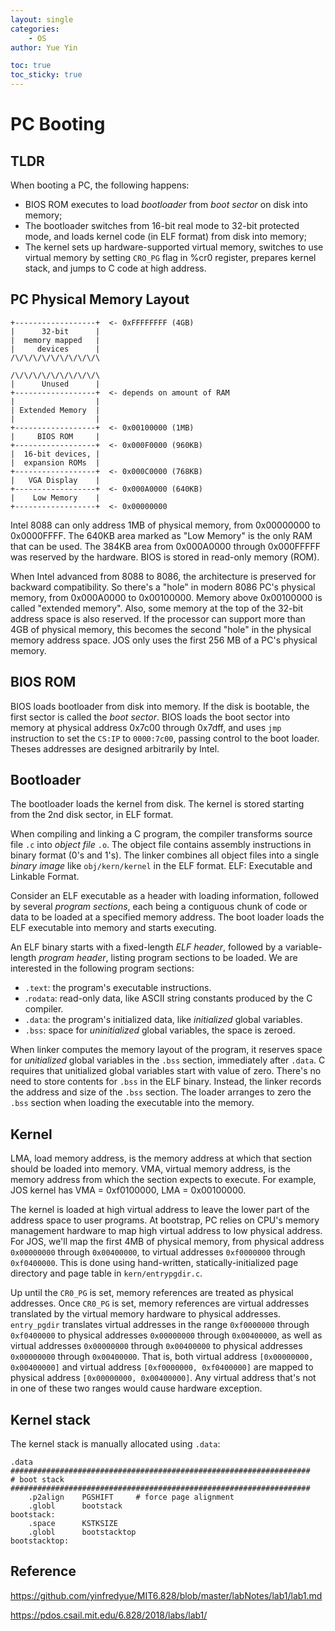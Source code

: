 ```yaml
---
layout: single
categories: 
    - OS
author: Yue Yin

toc: true
toc_sticky: true
---
```


# PC Booting



## TLDR

When booting a PC, the following happens:

- BIOS ROM executes to load *bootloader* from *boot sector* on disk into memory;
- The bootloader switches from 16-bit real mode to 32-bit protected mode, and loads kernel code (in ELF format) from disk into memory;
- The kernel sets up hardware-supported virtual memory, switches to use virtual memory by setting `CRO_PG` flag in %cr0 register, prepares kernel stack, and jumps to C code at high address. 



## PC Physical Memory Layout

```
+------------------+  <- 0xFFFFFFFF (4GB)
|      32-bit      |
|  memory mapped   |
|     devices      |
/\/\/\/\/\/\/\/\/\/\

/\/\/\/\/\/\/\/\/\/\
|      Unused      |
+------------------+  <- depends on amount of RAM
|                  |
| Extended Memory  |
|                  |
+------------------+  <- 0x00100000 (1MB)
|     BIOS ROM     |
+------------------+  <- 0x000F0000 (960KB)
|  16-bit devices, |
|  expansion ROMs  |
+------------------+  <- 0x000C0000 (768KB)
|   VGA Display    |
+------------------+  <- 0x000A0000 (640KB)
|    Low Memory    |
+------------------+  <- 0x00000000
```

Intel 8088 can only address 1MB of physical memory, from 0x00000000 to 0x0000FFFF. The 640KB area marked as "Low Memory" is the only RAM that can be used. The 384KB area from 0x000A0000 through 0x000FFFFF was reserved by the hardware. BIOS is stored in read-only memory (ROM).

When Intel advanced from 8088 to 8086, the architecture is preserved for backward compatibility. So there's a "hole" in modern 8086 PC's physical memory, from 0x000A0000 to 0x00100000. Memory above 0x00100000 is called "extended memory". Also, some memory at the top of the 32-bit address space is also reserved. If the processor can support more than 4GB of physical memory, this becomes the second "hole" in the physical memory address space. JOS only uses the first 256 MB of a PC's physical memory.



## BIOS ROM

BIOS loads bootloader from disk into memory. If the disk is bootable, the first sector is called the *boot sector*. BIOS loads the boot sector into memory at physical address 0x7c00 through 0x7dff, and uses `jmp` instruction to set the `CS:IP` to `0000:7c00`, passing control to the boot loader. Theses addresses are designed arbitrarily by Intel.



## Bootloader

The bootloader loads the kernel from disk. The kernel is stored starting from the 2nd disk sector, in ELF format.

When compiling and linking a C program, the compiler transforms source file `.c` into *object file* `.o`. The object file contains assembly instructions in binary format (0's and 1's). The linker combines all object files into a single *binary image* like `obj/kern/kernel` in the ELF format. ELF: Executable and Linkable Format.

Consider an ELF executable as a header with loading information, followed by several *program sections*, each being a contiguous chunk of code or data to be loaded at a specified memory address. The boot loader loads the ELF executable into memory and starts executing.

An ELF binary starts with a fixed-length *ELF header*, followed by a variable-length *program header*, listing program sections to be loaded. We are interested in the following program sections:

- `.text`: the program's executable instructions.
- .`rodata`: read-only data, like ASCII string constants produced by the C compiler.
- `.data`: the program's initialized data, like *initialized* global variables.
- `.bss`: space for *uninitialized* global variables, the space is zeroed.

When linker computes the memory layout of the program, it reserves space for *unitialized* global variables in the `.bss` section, immediately after `.data`. C requires that unitialized global variables start with value of zero. There's no need to store contents for `.bss` in the ELF binary. Instead, the linker records the address and size of the `.bss` section. The loader arranges to zero the `.bss` section when loading the executable into the memory.



## Kernel

LMA, load memory address, is the memory address at which that section should be loaded into memory. VMA, virtual memory address, is the memory address from which the section expects to execute. For example, JOS kernel has VMA = 0xf0100000, LMA = 0x00100000. 

The kernel is loaded at high virtual address to leave the lower part of the address space to user programs. At bootstrap, PC relies on CPU's memory management hardware to map high virtual address to low physical address. For JOS, we'll map the first 4MB of physical memory, from physical address `0x00000000` through `0x00400000`, to virtual addresses `0xf0000000` through `0xf0400000`. This is done using hand-written, statically-initialized page directory and page table in `kern/entrypgdir.c`.

Up until the `CR0_PG` is set, memory references are treated as physical addresses. Once `CR0_PG` is set, memory references are virtual addresses translated by the virtual memory hardware to physical addresses. `entry_pgdir` translates virtual addresses in the range `0xf0000000` through `0xf0400000` to physical addresses `0x00000000` through `0x00400000`, as well as virtual addresses `0x00000000` through `0x00400000` to physical addresses `0x00000000` through `0x00400000`. That is, both virtual address `[0x00000000, 0x00400000]` and virtual address `[0xf0000000, 0xf0400000]` are mapped to physical address `[0x00000000, 0x00400000]`. Any virtual address that's not in one of these two ranges would cause hardware exception.



## Kernel stack

The kernel stack is manually allocated using `.data`:

```
.data
###################################################################
# boot stack
###################################################################
	.p2align	PGSHIFT		# force page alignment
	.globl		bootstack
bootstack:
	.space		KSTKSIZE
	.globl		bootstacktop   
bootstacktop:
```



## Reference

https://github.com/yinfredyue/MIT6.828/blob/master/labNotes/lab1/lab1.md

https://pdos.csail.mit.edu/6.828/2018/labs/lab1/